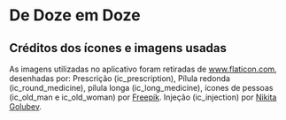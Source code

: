 # De Doze em Doze


## Créditos dos ícones e imagens usadas

As imagens utilizadas no aplicativo foram retiradas de www.flaticon.com, desenhadas por:
Prescrição (ic_prescription), Pílula redonda (ic_round_medicine), pílula longa (ic_long_medicine), ícones de pessoas (ic_old_man e ic_old_woman) por [Freepik](http://www.freepik.com/).
Injeção (ic_injection) por [Nikita Golubev](https://www.flaticon.com/authors/nikita-golubev).

